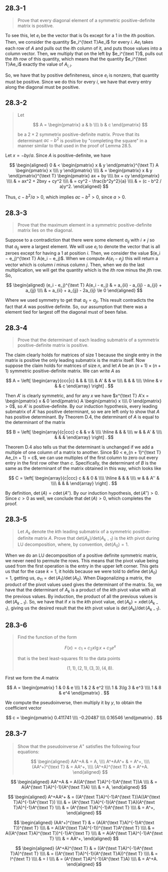 ## 28.3-1

> Prove that every diagonal element of a symmetric positive-definite matrix is positive.

To see this, let $e_i$ be the vector that is $0$s except for a $1$ in the $i$th
position. Then, we consider the quantity $e_i^{\text T}Ae_i$ for every $i$. $Ae_i$ takes each row of $A$ and pulls out the $i$th column of it, and puts those values into a column vector. Then, we multiply that on the left by $e_i^{\text T}$, pulls out the $i$th row of this quantity, which means that the quantity $e_i^{\text T}Ae_i$ exactly the value of $A_{i, i}$.

So, we have that by positive definiteness, since $e_i$ is nonzero, that quantity must be positive. Since we do this for every $i$, we have that every entry along the diagonal must be positive.

## 28.3-2

> Let
>
> $$
> A = 
> \begin{pmatrix} 
> a & b \\\\ 
> b & c 
> \end{pmatrix}
> $$
>
> be a $2 \times 2$ symmetrix positive-definite matrix. Prove that its determinant $ac - b^2$ is positive by "completing the square" in a manner similar to that used in the proof of Lemma 28.5.

Let $x = -by / a$. Since $A$ is positive-definite, we have

$$
\begin{aligned}
0 & <
\begin{pmatrix} x & y \end{pmatrix}^{\text T} A
\begin{pmatrix} x \\\\ y \end{pmatrix} \\\\
  & =
\begin{pmatrix} x & y \end{pmatrix}^{\text T}
\begin{pmatrix} ax + by \\\\ bx + cy \end{pmatrix} \\\\
  & = ax^2 + 2bxy + cy^2 \\\\
  & = cy^2 - \frac{b^2y^2}{a} \\\\
  & = (c - b^2 / a)y^2.
\end{aligned}
$$

Thus, $c - b^2 / a > 0$, which implies $ac - b^2 > 0$, since $a > 0$.

## 28.3-3

> Prove that the maximum element in a symmetric positive-definite matrix lies on the diagonal.

Suppose to a contradiction that there were some element $a_{ij}$ with $i \ne j$ so that $a_{ij}$ were a largest element. We will use $e_i$ to denote the vector that is all zeroes except for having a $1$ at position $i$. Then, we consider the value $(e_i − e_j)^{\text T} A(e_i − e_j)$. When we compute $A(e_i - e_j)$ this will return a vector which is column $i$ minus column $j$. Then, when we do the last multiplication, we will get the quantity which is the $i$th row minus the $j$th row. So,

$$
\begin{aligned}
(e_i - e_j)^{\text T} A(e_i - e_j)
    & = a_{ii} - a_{ij} - a_{ji} + a_{jj} \\\\
    & = a_{ii} + a_{jj} - 2a_{ij} \le 0
\end{aligned}
$$

Where we used symmetry to get that $a_{ij} = a_{ji}$. This result contradicts the fact that $A$ was positive definite. So, our assumption that there was a element tied for largest off the diagonal must of been false.

## 28.3-4

> Prove that the determinant of each leading submatrix of a symmetrix positive-definite matrix is positive.

The claim clearly holds for matrices of size $1$ because the single entry in the matrix is positive the only leading submatrix is the matrix itself. Now suppose
the claim holds for matrices of size $n$, and let $A$ be an $(n + 1) \times (n + 1)$ symmetric positive-definite matrix. We can write $A$ as

$$
A =
\left[
\begin{array}{ccc|c}
 &    & & \\\\
 & A' & & w \\\\
 &    & & \\\\
\hline
 & v  & & c
\end{array}
\right]
.
$$

Then $A'$ is clearly symmetric, and for any $x$ we have $x^{\text T} A'x = \begin{pmatrix} x & 0 \end{pmatrix} A \begin{pmatrix} x \\\\ 0 \end{pmatrix} > 0$, so $A'$ is positive-definite. By our induction hypothesis, every leading submatrix of $A'$ has positive determinant, so we are left only to show that $A$ has positive determinant. By Theorem D.4, the determinant of $A$ is equal to the determinant of the matrix

$$
B =
\left[
\begin{array}{c|ccc}
c & & v  & \\\\
\hline
  & &    & \\\\
w & & A' & \\\\
  & &    &
\end{array}
\right]
.
$$

Theorem D.4 also tells us that the determinant is unchanged if we add a multiple of one column of a matrix to another. Since $0 < e_{n + 1}^{\text T} Ae_{n + 1} = c$, we can use multiples of the first column to zero out every entry in the first row other than $c$. Specifically, the determinant of $B$ is the same as the determinant of the matrix obtained in this way, which looks like

$$
C =
\left[
\begin{array}{c|ccc}
c & & 0   & \\\\
\hline
  & &     & \\\\
w & & A'' & \\\\
  & &     &
\end{array}
\right]
.
$$

By definition, $\det(A) = c\det(A'')$. By our induction hypothesis, $\det(A'') > 0$. Since $c > 0$ as well, we conclude that $\det(A) > 0$, which completes the proof.

## 28.3-5

> Let $A_k$ denote the $k$th leading submatrix of a symmetric positive-definite matrix $A$. Prove that $\text{det}(A_k) / \text{det}(A_{k - 1})$ is the $k$th pivot during $\text{LU}$ decomposition, where, by convention, $\text{det}(A_0) = 1$.

When we do an LU decomposition of a positive definite symmetric matrix, we never need to permute the rows. This means that the pivot value being used from the first operation is the entry in the upper left corner. This gets us that for the case $k = 1$, it holds because we were told to define $\det(A_0) = 1$, getting us, $a_{11} = \det(A_1) / \det(A_0)$. When Diagonalizing a matrix, the product of the pivot values used gives the determinant of the matrix. So, we have that the determinant of $A_k$ is a product of the $k$th pivot value with all the previous values. By induction, the product of all the previous values is $\det(A_{k − 1})$. So, we have that if $x$ is the $k$th pivot value, $\det(A_k) = x\det(A_{k − 1})$, giving us the desired result that the $k$th pivot value is $\det(A_k) / \det(A_{k − 1})$.

## 28.3-6

> Find the function of the form
> 
> $$F(x) = c_1 + c_2x\lg x + c_3 e^x$$
>
> that is the best least-squares fit to the data points
>
> $$(1, 1), (2, 1), (3, 3), (4, 8).$$

First we form the $A$ matrix

$$
A =
\begin{pmatrix}
1 &      0 & e   \\\\
1 &      2 & e^2 \\\\
1 & 3\lg 3 & e^3 \\\\
1 &      8 & e^4
\end{pmatrix}
.
$$

We compute the pseudoinverse, then multiply it by $y$, to obtain the coefficient vector

$$
c =
\begin{pmatrix}
 0.411741 \\\\
-0.20487  \\\\
 0.16546
\end{pmatrix}
.
$$

## 28.3-7

> Show that the pseudoinverse $A^+$ satisfies the following four equations:
>
> $$
> \begin{aligned}
>            AA^+A & = A, \\\\
>          A^+AA^+ & = A^+, \\\\
> (AA^+)^{\text T} & = AA^+, \\\\
> (A^+A)^{\text T} & = A^+A.
> \end{aligned}
> $$

$$
\begin{aligned}
AA^+A & = A((A^{\text T}A)^{-1}A^{\text T})A \\\\
      & = A(A^{\text T}A)^{-1}(A^{\text T}A) \\\\
      & = A,
\end{aligned}
$$

$$
\begin{aligned}
A^+AA^+ & = ((A^{\text T}A)^{-1}A^{\text T})A((A^{\text T}A)^{-1}A^{\text T}) \\\\
        & = (A^{\text T}A)^{-1}(A^{\text T}A)(A^{\text T}A)^{-1}A^{\text T} \\\\
        & = (A^{\text T}A)^{-1}A^{\text T} \\\\
        & = A^+,
\end{aligned}
$$

$$
\begin{aligned}
(AA^+)^{\text T}
    & = (A(A^{\text T}A)^{-1}A^{\text T})^{\text T} \\\\
    & = A((A^{\text T}A)^{-1})^{\text T}A^{\text T} \\\\
    & = A((A^{\text T}A)^{\text T})^{-1}A^{\text T} \\\\
    & = A(A^{\text T}A)^{-1}A^{\text T} \\\\
    & = AA^+,
\end{aligned}
$$

$$
\begin{aligned}
(A^+A)^{\text T}
    & = ((A^{\text T}A)^{-1}A^{\text T}A)^{\text T} \\\\
    & = ((A^{\text T}A)^{-1}(A^{\text T}A))^{\text T} \\\\
    & = I^{\text T} \\\\
    & = I \\\\
    & = (A^{\text T}A)^{-1}(A^{\text T}A) \\\\
    & = A^+A.
\end{aligned}
$$